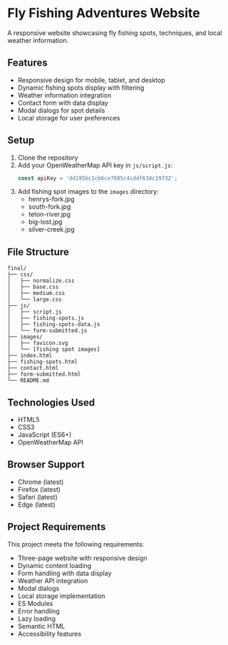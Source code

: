 # Fly Fishing Adventures Website

A responsive website showcasing fly fishing spots, techniques, and local weather information.

## Features

- Responsive design for mobile, tablet, and desktop
- Dynamic fishing spots display with filtering
- Weather information integration
- Contact form with data display
- Modal dialogs for spot details
- Local storage for user preferences

## Setup

1. Clone the repository
2. Add your OpenWeatherMap API key in `js/script.js`:
   ```javascript
   const apiKey = 'dd195bc1cb6ce7685c4cddf634c19732'; 
   ```
3. Add fishing spot images to the `images` directory:
   - henrys-fork.jpg
   - south-fork.jpg
   - teton-river.jpg
   - big-lost.jpg
   - silver-creek.jpg

## File Structure

```
final/
├── css/
│   ├── normalize.css
│   ├── base.css
│   ├── medium.css
│   └── large.css
├── js/
│   ├── script.js
│   ├── fishing-spots.js
│   ├── fishing-spots-data.js
│   └── form-submitted.js
├── images/
│   ├── favicon.svg
│   └── [fishing spot images]
├── index.html
├── fishing-spots.html
├── contact.html
├── form-submitted.html
└── README.md
```

## Technologies Used

- HTML5
- CSS3
- JavaScript (ES6+)
- OpenWeatherMap API

## Browser Support

- Chrome (latest)
- Firefox (latest)
- Safari (latest)
- Edge (latest)

## Project Requirements

This project meets the following requirements:
- Three-page website with responsive design
- Dynamic content loading
- Form handling with data display
- Weather API integration
- Modal dialogs
- Local storage implementation
- ES Modules
- Error handling
- Lazy loading
- Semantic HTML
- Accessibility features 